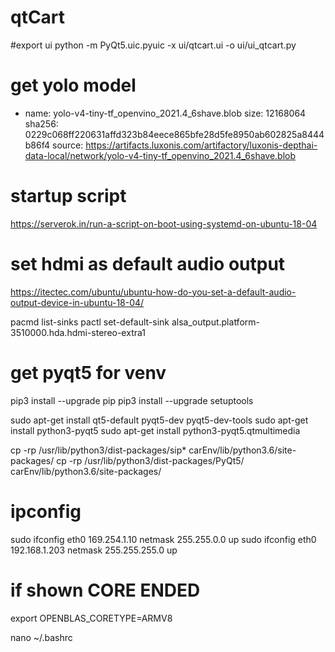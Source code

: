 # qtCart

#export ui
python -m PyQt5.uic.pyuic -x ui/qtcart.ui -o ui/ui_qtcart.py

# get yolo model
- name: yolo-v4-tiny-tf_openvino_2021.4_6shave.blob
size: 12168064
sha256: 0229c068ff220631affd323b84eece865bfe28d5fe8950ab602825a8444b86f4
source: https://artifacts.luxonis.com/artifactory/luxonis-depthai-data-local/network/yolo-v4-tiny-tf_openvino_2021.4_6shave.blob

# startup script
https://serverok.in/run-a-script-on-boot-using-systemd-on-ubuntu-18-04

# set hdmi as default audio output
https://itectec.com/ubuntu/ubuntu-how-do-you-set-a-default-audio-output-device-in-ubuntu-18-04/

pacmd list-sinks
pactl set-default-sink alsa_output.platform-3510000.hda.hdmi-stereo-extra1

# get pyqt5 for venv
pip3 install --upgrade pip
pip3 install --upgrade setuptools

sudo apt-get install qt5-default pyqt5-dev pyqt5-dev-tools
sudo apt-get install python3-pyqt5
sudo apt-get install python3-pyqt5.qtmultimedia

cp -rp /usr/lib/python3/dist-packages/sip* carEnv/lib/python3.6/site-packages/
cp -rp /usr/lib/python3/dist-packages/PyQt5/ carEnv/lib/python3.6/site-packages/

# ipconfig
sudo ifconfig eth0 169.254.1.10 netmask 255.255.0.0 up
sudo ifconfig eth0 192.168.1.203 netmask 255.255.255.0 up

# if shown CORE ENDED
export OPENBLAS_CORETYPE=ARMV8

nano ~/.bashrc